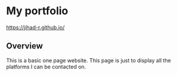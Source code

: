 # My portfolio
https://jihad-r.github.io/
## Overview
This is a basic one page website. This page is just to display all the platforms I can be contacted on. 
